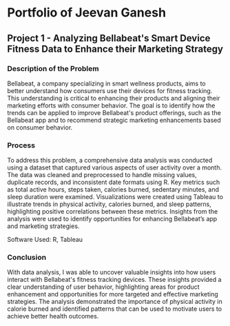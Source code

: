# Portfolio of Jeevan Ganesh

## Project 1 - Analyzing Bellabeat's Smart Device Fitness Data to Enhance their Marketing Strategy

### Description of the Problem

Bellabeat, a company specializing in smart wellness products, aims to better understand how consumers use their devices for fitness tracking. This understanding is critical to enhancing their products and aligning their marketing efforts with consumer behavior. The goal is to identify how the trends can be applied to improve Bellabeat's product offerings, such as the Bellabeat app and to recommend strategic marketing enhancements based on consumer behavior.

### Process
To address this problem, a comprehensive data analysis was conducted using a dataset that captured various aspects of user activity over a month. The data was cleaned and preprocessed to handle missing values, duplicate records, and inconsistent date formats using R. Key metrics such as total active hours, steps taken, calories burned, sedentary minutes, and sleep duration were examined. Visualizations were created using Tableau to illustrate trends in physical activity, calories burned, and sleep patterns, highlighting positive correlations between these metrics. Insights from the analysis were used to identify opportunities for enhancing Bellabeat’s app and marketing strategies.

Software Used: R, Tableau

### Conclusion

With data analysis, I was able to uncover valuable insights into how users interact with Bellabeat's fitness tracking devices. These insights provided a clear understanding of user behavior, highlighting areas for product enhancement and opportunities for more targeted and effective marketing strategies. The analysis demonstrated the importance of physical activity in calorie burned and identified patterns that can be used to motivate users to achieve better health outcomes.
